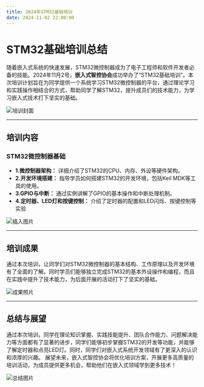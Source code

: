 ```yaml
---
title: 2024年STM32基础培训
date: 2024-11-02 22:00:00
---
```

# STM32基础培训总结

 随着嵌入式系统的快速发展，STM32微控制器成为了电子工程师和软件开发者必备的技能。2024年11月2号，**嵌入式智控协会**成功举办了“STM32基础培训”。本次培训计划旨在为同学提供一个系统学习STM32微控制器的平台，通过理论学习和实践操作相结合的方式，帮助同学了解STM32，提升成员们的技术能力，为学习嵌入式技术打下坚实的基础。

![培训封面](https://pic.imgdb.cn/item/6753e83ad0e0a243d4df3e4c.jpg)

---
 ## 培训内容
### STM32微控制器基础
- **1.微控制器架构：** 详细介绍了STM32的CPU、内存、外设等硬件架构。
- **2.开发环境搭建：** 指导学员如何搭建STM32的开发环境，包括Keil MDK等工具的使用。
- **3.GPIO与中断：** 通过实例讲解了GPIO的基本操作和中断处理机制。
- **4.定时器、LED灯和按键控制：** 介绍了定时器的配置和LED闪烁、按键控制等实验

![插入图片](https://pic.imgdb.cn/item/6753dd48d0e0a243d4df3b3c.jpg)

---

## 培训成果
通过本次培训，让同学们对STM32微控制器的基本结构、工作原理以及开发环境有了全面的了解。同时学员们能够独立完成STM32的基本外设操作和编程，而且在实践中提升了技术能力，为后面开展的活动打下了坚实的基础。

![成果照片](https://pic.imgdb.cn/item/6753f1efd0e0a243d4df402d.jpg)

---

## 总结与展望
通过本次培训，同学在理论知识掌握、实践技能提升、团队合作能力、问题解决能力等方面都有了显著的进步，同学们能够初步掌握STM32的开发等功能，并能够了解定时器和点亮LED灯。同时，同学们对嵌入式系统开发领域有了更深入的认识和浓厚的兴趣。
展望未来，嵌入式智控协会将优化培训方案，开展更多高质量的培训活动，为成员提供更多机会，帮助他们在嵌入式领域学到更多技术！

![总结图片](https://pic.imgdb.cn/item/67543de3d0e0a243d4dfc580.jpg)
